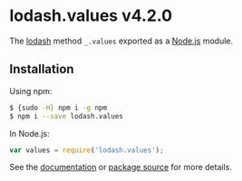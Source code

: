# lodash.values v4.2.0

The [lodash](https://lodash.com/) method `_.values` exported as a [Node.js](https://nodejs.org/) module.

## Installation

Using npm:
```bash
$ {sudo -H} npm i -g npm
$ npm i --save lodash.values
```

In Node.js:
```js
var values = require('lodash.values');
```

See the [documentation](https://lodash.com/docs#values) or [package source](https://github.com/lodash/lodash/blob/4.2.0-npm-packages/lodash.values) for more details.
